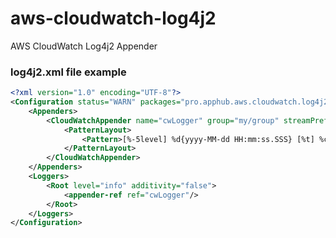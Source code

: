 # aws-cloudwatch-log4j2
AWS CloudWatch Log4j2 Appender

### log4j2.xml file example
```xml
<?xml version="1.0" encoding="UTF-8"?>
<Configuration status="WARN" packages="pro.apphub.aws.cloudwatch.log4j2">
	<Appenders>
		<CloudWatchAppender name="cwLogger" group="my/group" streamPrefix="prefix">
			<PatternLayout>
				<Pattern>[%-5level] %d{yyyy-MM-dd HH:mm:ss.SSS} [%t] %c{1} - %msg%n</Pattern>
			</PatternLayout>
		</CloudWatchAppender>
	</Appenders>
	<Loggers>
		<Root level="info" additivity="false">
			<appender-ref ref="cwLogger"/>
		</Root>
	</Loggers>
</Configuration>
```